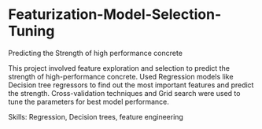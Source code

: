 # Featurization-Model-Selection-Tuning
Predicting the Strength of high performance concrete

This project involved feature exploration and selection to predict the strength of high-performance concrete. Used Regression models like Decision tree regressors to find out the most important features and predict the strength. Cross-validation techniques and Grid search were used to tune the parameters for best model performance.

Skills: Regression, Decision trees, feature engineering

